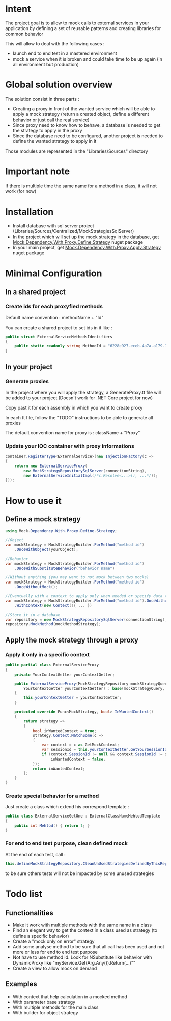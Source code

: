 # Intent
The project goal is to allow to mock calls to external services in your application by defining a set of reusable patterns and creating libraries for common behavior 

This will allow to deal with the following cases :
- launch end to end test in a mastered environment
- mock a service when it is broken and could take time to be up again (in all environment but production)

# Global solution overview
The solution consist in three parts :
- Creating a proxy in front of the wanted service which will be able to apply a mock strategy (return a created object, define a different behavior or just call the real service)
- Since proxy need to know how to behave, a database is needed to get the strategy to apply in the proxy
- Since the database need to be configured, another project is needed to define the wanted strategy to apply in it

Those modules are represented in the "Libraries/Sources" directory

# Important note
If there is multiple time the same name for a method in a class, it will not work (for now)

# Installation
- Install database with sql server project (Libraries/Sources/Centralized/MockStrategiesSqlServer)
- In the project which will set up the mock strategy in the database, get [Mock.Dependency.With.Proxy.Define.Strategy](https://www.nuget.org/packages/Mock.Dependency.With.Proxy.Define.Strategy) nuget package
- In your main project, get [Mock.Dependency.With.Proxy.Apply.Strategy](https://www.nuget.org/packages/Mock.Dependency.With.Proxy.Apply.Strategy) nuget package

# Minimal Configuration

## In a shared project
### Create ids for each proxyfied methods 
Default name convention : methodName + "Id"

You can create a shared project to set ids in it like :
```csharp
public struct ExternalServiceMethodsIdentifiers
{
    public static readonly string MethodId = "6228e927-eceb-4a7a-a179-7e4f1bc17d85";
}
```

## In your project 
### Generate proxies
In the project where you will apply the strategy, a GenerateProxy.tt file will be added to your project (Doesn't work for .NET Core project for now)

Copy past it for each assembly in which you want to create proxy

In each tt file, follow the "TODO" instructions to be able to generate all proxies

The default convention name for proxy is : className + "Proxy"

### Update your IOC container with proxy informations
```csharp
container.RegisterType<ExternalService>(new InjectionFactory(c =>
{
    return new ExternalServiceProxy(
        new MockStrategyRepositorySqlServer(connectionString),
        new ExternalServiceInitialImpl(/*c.Resolve<...>(), ...*/));
}));
```

# How to use it

## Define a mock strategy
```csharp
using Mock.Dependency.With.Proxy.Define.Strategy;

//Object
var mockStrategy = MockStrategyBuilder.ForMethod("method id")
	.OnceWithObject(yourObject);

//Behavior
var mockStrategy = MockStrategyBuilder.ForMethod("method id")
	.OnceWithSubstituteBehavior("behavior name")

//Without anything (you may want to not mock between two mocks)
var mockStrategy = MockStrategyBuilder.ForMethod("method id")
    .OnceWithoutMock();

//Eventually with a context to apply only when needed or specify data to help to generate return value for substitute behavior
var mockStrategy = MockStrategyBuilder.ForMethod("method id").OnceWithoutMock();
	.WithContext(new Context(){ ... })

//Store it in a database
var repository = new MockStrategyRepositorySqlServer(connectionString);
repository.MockMethod(mockMethodStrategy);
```

## Apply the mock strategy through a proxy

### Apply it only in a specific context
```csharp
public partial class ExternalServiceProxy
{
    private YourContextGetter yourContextGetter;

    public ExternalServiceProxy(MockStrategyRepository mockStrategyQuery, ExternalService service,
        YourContextGetter yourContextGetter) : base(mockStrategyQuery, service)
    {
        this.yourContextGetter = yourContextGetter;
    }

    protected override Func<MockStrategy, bool> InWantedContext()
    {
        return strategy =>
        {
            bool inWantedContext = true;
            strategy.Context.MatchSome(c =>
            {
                var context = c as GetMockContext;
                var sessionId = this.yourContextGetter.GetYourSessionId();
                if (context.SessionId != null && context.SessionId != sessionId)
                    inWantedContext = false;
            });
            return inWantedContext;
        };
    }
}
```

### Create special behavior for a method
Just create a class which extend his correspond template :
```csharp
public class ExternalServiceGetOne : ExternalClassNameMehtodTemplate
{
    public int Mehtod() { return 1; }
}
```

### For end to end test purpose, clean defined mock
At the end of each test, call :
```csharp
this.defineMockStrategyRepository.CleanUnUsedStrategiesDefinedByThisRepository();
```
to be sure others tests will not be impacted by some unused strategies


# Todo list

## Functionalities
- Make it work with multiple methods with the same name in a class
- Find an elegant way to get the context in a class used as strategy (to define a specific behavior)
- Create a "mock only on error" strategy
- Add some analyse method to be sure that all call has been used and not more or less for end to end test purpose
- Not have to use method id. Look for NSubstitute like behavior with DynamicProxy like "myService.Get(Arg.Any()).Return(...)""
- Create a view to allow mock on demand

## Examples
- With context that help calculation in a mocked method
- With parameter base strategy
- With multiple methods for the main class
- With builder for object strategy
